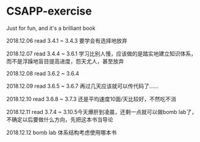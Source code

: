 # CSAPP-exercise
Just for fun, and it's a brilliant book

2018.12.06 read 3.4.1 ~ 3.4.3 要学会有选择地放弃

2018.12.07 read 3.4.4 ~ 3.6.1 学习比别人慢，应该做的是踏实地建立知识体系，而不是浮躁地盲目提高进度，怨天尤人，甚至放弃

2018.12.08 read 3.6.2 ~ 3.6.4

2018.12.09 read 3.6.5 ~ 3.6.7 再过几天应该就可以传代码了……

2018.12.10 read 3.6.8 ~ 3.7.3 还是平均速度10面/天比较好，不然吃不消

2018.12.11 read 3.7.4 ~ 3.10.5今天爆肝到凌晨，还剩一点就可以做bomb lab了，不确定以后要做什么方向，先把这本书当导论

2018.12.12 bomb lab           体系结构考虑使用哪本书
